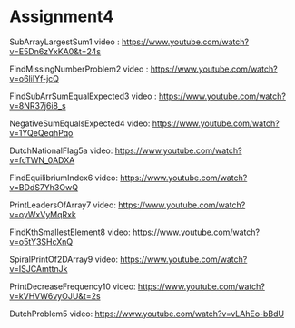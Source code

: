 # Assignment4

SubArrayLargestSum1 video : https://www.youtube.com/watch?v=E5Dn6zYxKA0&t=24s

FindMissingNumberProblem2 video :  https://www.youtube.com/watch?v=o6liIYf-jcQ

FindSubArrSumEqualExpected3 video :  https://www.youtube.com/watch?v=8NR37j6i8_s

NegativeSumEqualsExpected4 video:  https://www.youtube.com/watch?v=1YQeQeqhPqo

DutchNationalFlag5a video:   https://www.youtube.com/watch?v=fcTWN_0ADXA

FindEquilibriumIndex6 video:   https://www.youtube.com/watch?v=BDdS7Yh3OwQ

PrintLeadersOfArray7 video:  https://www.youtube.com/watch?v=oyWxVyMqRxk

FindKthSmallestElement8 video:  https://www.youtube.com/watch?v=o5tY3SHcXnQ


SpiralPrintOf2DArray9 video:  https://www.youtube.com/watch?v=ISJCAmttnJk

PrintDecreaseFrequency10 video: https://www.youtube.com/watch?v=kVHVW6vyOJU&t=2s

DutchProblem5 video:  https://www.youtube.com/watch?v=vLAhEo-bBdU

